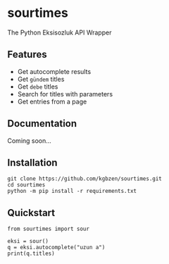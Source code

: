 # sourtimes
The Python Eksisozluk API Wrapper

## Features
* Get autocomplete results
* Get ```gündem``` titles
* Get ```debe``` titles
* Search for titles with parameters
* Get entries from a page

## Documentation
Coming soon...

## Installation
```
git clone https://github.com/kgbzen/sourtimes.git
cd sourtimes
python -m pip install -r requirements.txt
```

## Quickstart
```
from sourtimes import sour

eksi = sour()
q = eksi.autocomplete("uzun a")
print(q.titles)
```